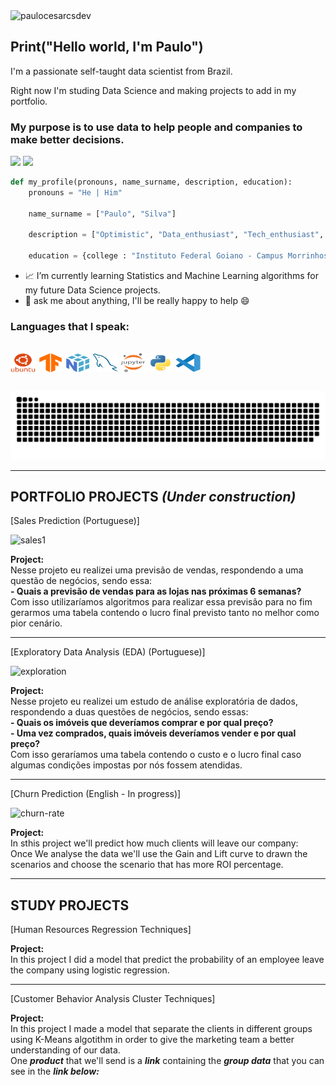 <img src="https://komarev.com/ghpvc/?username=denisshiki&color=yellow&style=flat-square" alt="paulocesarcsdev" />

<h2> Print("Hello world, I'm Paulo") </h2>

I'm a passionate self-taught data scientist from Brazil. 

Right now I'm studing Data Science and making projects to add in my portfolio.

<h3> My purpose is to use data to help people and companies to make better decisions.</h3>

<a href = "mailto:paulocesarcs.info@gmail.com"><img src="https://img.shields.io/badge/-Gmail-%23333?style=for-the-badge&logo=gmail&logoColor=white" target="_blank"></a>
<a href="https:/www.linkedin.com/in/paulocearcs/" target="_blank"><img src="https://img.shields.io/badge/-LinkedIn-%230077B5?style=for-the-badge&logo=linkedin&logoColor=white" target="_blank"></a> 

```python
def my_profile(pronouns, name_surname, description, education):
    pronouns = "He | Him"
    
    name_surname = ["Paulo", "Silva"]
    
    description = ["Optimistic", "Data_enthusiast", "Tech_enthusiast", "life_learning"]
    
    education = {college : "Instituto Federal Goiano - Campus Morrinhos", year_start : 2018, year_end : 2022}  
```

- 📈 I’m currently learning Statistics and Machine Learning algorithms for my future Data Science projects.
- 💬  ask me about anything, I'll be really happy to help 😄

### Languages that I speak:
<div style="display: inline_block"><br>
  <img align="center" alt="Denis-Ub" height="30" width="40" src="https://github.com/devicons/devicon/blob/master/icons/ubuntu/ubuntu-plain-wordmark.svg">
  <img align="center" alt="Denis-TS" height="30" width="40" src="https://github.com/devicons/devicon/blob/master/icons/tensorflow/tensorflow-original.svg">
  <img align="center" alt="Denis-Numpy" height="30" width="40" src="https://github.com/devicons/devicon/blob/master/icons/numpy/numpy-original.svg">
  <img align="center" alt="Denis-SQL" height="30" width="40" src="https://github.com/devicons/devicon/blob/master/icons/mysql/mysql-original.svg">
  <img align="center" alt="Denis-Jup" height="30" width="40" src="https://github.com/devicons/devicon/blob/master/icons/jupyter/jupyter-original-wordmark.svg">
  <img align="center" alt="Denis-Python" height="30" width="40" src="https://raw.githubusercontent.com/devicons/devicon/master/icons/python/python-original.svg">
  <img align="center" alt="Denis-Vs" height="30" width="40" src="https://github.com/devicons/devicon/blob/master/icons/vscode/vscode-original.svg">

</div>
  
  ##
 
<div> 

  ![Snake animation](https://github.com/denisshiki/denisshiki/blob/output/github-contribution-grid-snake.svg)
 
</div>

___

## PORTFOLIO PROJECTS ***(Under construction)***


[Sales Prediction (Portuguese)] <br>

![sales1](https://user-images.githubusercontent.com/46419374/142772248-ab333a7b-71f8-43f0-a0ff-10a569378890.jpg)


**Project:** <br> Nesse projeto eu realizei uma previsão de vendas, respondendo a uma questão de negócios, sendo essa: <br>
<strong> - Quais a previsão de vendas para as lojas nas próximas 6 semanas? </strong><br>
Com isso utilizaríamos algoritmos para realizar essa previsão para no fim gerarmos uma tabela contendo o lucro final previsto tanto no melhor como pior cenário.
___

[Exploratory Data Analysis (EDA) (Portuguese)] <br>

![exploration](https://user-images.githubusercontent.com/46419374/142772295-14daadd9-73e1-4e61-b524-cc4fc784b2f6.jpeg)

**Project:** <br> Nesse projeto eu realizei um estudo de análise exploratória de dados, respondendo a duas questões de negócios, sendo essas: <br>
<strong> - Quais os imóveis que deveríamos comprar e por qual preço? </strong><br>
<strong> - Uma vez comprados, quais imóveis deveríamos vender e por qual preço? </strong><br>
Com isso geraríamos uma tabela contendo o custo e o lucro final caso algumas condições impostas por nós fossem atendidas.
___

[Churn Prediction (English - In progress)] <br>

![churn-rate](https://user-images.githubusercontent.com/46419374/142772622-524c1d88-9561-44e3-a536-f1aa9d82e7fb.png)

**Project:** <br> In sthis project we'll  predict how much clients will leave our company: <br>
Once We analyse the data we'll use the Gain and Lift curve to drawn the scenarios and choose the scenario that has more ROI percentage.

___
## STUDY PROJECTS

[Human Resources Regression Techniques] <br>

**Project:** <br> In this project I did a model that predict the probability of an employee leave the company using logistic regression.

___

[Customer Behavior Analysis Cluster Techniques] <br>

**Project:** <br> In this project I made a model that separate the clients in different groups using K-Means algotithm in order to give the marketing team a better understanding of our data.<br> 
One ***product*** that we'll send is a ***link*** containing the ***group data*** that you can see in the ***link below:***<br>

<!---
--->
